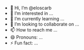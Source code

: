 - 👋 Hi, I’m @eloscarb
- 👀 I’m interested in ...
- 🌱 I’m currently learning ...
- 💞️ I’m looking to collaborate on ...
- 📫 How to reach me ...
- 😄 Pronouns: ...
- ⚡ Fun fact: ...

<!---
eloscarb/eloscarb is a ✨ special ✨ repository because its `README.md` (this file) appears on your GitHub profile.
You can click the Preview link to take a look at your changes.
--->
